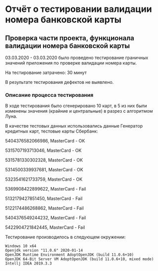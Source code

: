 # Отчёт о тестировании валидации номера банковской карты
## Проверка части проекта, функционала валидации номера банковской карты
03.03.2020 - 03.03.2020 было проведено тестирование граничных значений приложения по проверке валидации номера карты.

На тестирование затрачено: 30 минут

В результате тестирования  дефектов не выявлено.
### Описание процесса тестирования
В ходе тестирования было сгенерировано 10 карт, в 5 из них были изменены значения (крайние и центральные) в разрез с алгоритмом Луна. 

В качестве тестовых данных использовались данные Генератор кредитных карт, тестовые карты Сбербанк:

5404376582066986, MasterCard - OK  
  
5315707193713046, MasterCard - OK

5315781330302328, MasterCard - OK

5314500339937681, MasterCard - OK

5323541621733759, MasterCard - OK

5369908422899622, MasterCard - Fail

5132179427851450, MasterCard - Fail

5122174486268862, MasterCard - Fail

5404376549244232, MasterCard - Fail

5422904721842445, MasterCard - Fail


Тестирование производилось в следующем окружении:
```
Windows 10 x64
Openjdk version "11.0.6" 2020-01-14
OpenJDK Runtime Environment AdoptOpenJDK (build 11.0.6+10)
OpenJDK 64-Bit Server VM AdoptOpenJDK (build 11.0.6+10, mixed mode)
Intellj IDEA 2019.3.3
```